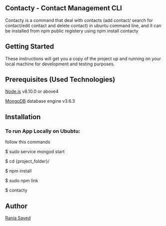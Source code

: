 
<h2>Contacty - Contact Management CLI</h2>
Contacty is a command that deal with contacts (add contact/ search for contact/edit contact and delete contact)
in ubuntu command line, and it can be installed from npm public registery using npm install contacty


<h2>Getting Started</h2>
These instructions will get you a copy of the project up and running on your local machine for development and testing purposes.


<h2>Prerequisites (Used Technologies) </h2>

<a href="https://nodejs.org/en/docs/">Node.js</a> v8.10.0 or above4

<a href="https://docs.mongodb.com/">MongoDB</a> database engine v3.6.3

<h2>Installation</h2>

<h3>To run App Locally on Ububtu:</h3> 
follow this commands

$ sudo service mongod start

$ cd {project_folder}/

$ npm install

$ sudo npm link

$ contacty


<h2>Author</h2>
<a href="https://github.com/raniaSayed">Rania Sayed</a>
